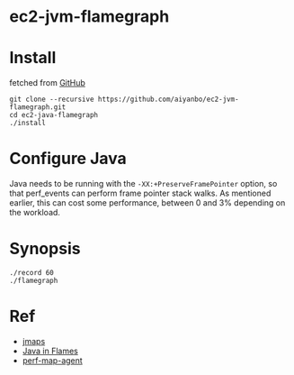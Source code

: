 # ec2-jvm-flamegraph

# Install
fetched from [GitHub](https://github.com/aiyanbo/ec2-jvm-flamegraph)

```
git clone --recursive https://github.com/aiyanbo/ec2-jvm-flamegraph.git
cd ec2-java-flamegraph
./install
```

# Configure Java
Java needs to be running with the `-XX:+PreserveFramePointer` option, so that perf_events can perform frame pointer stack walks. As mentioned earlier, this can cost some performance, between 0 and 3% depending on the workload.

# Synopsis

```
./record 60
./flamegraph
```

# Ref

- [jmaps](https://github.com/brendangregg/Misc/blob/master/java/jmaps)
- [Java in Flames](http://techblog.netflix.com/2015/07/java-in-flames.html)
- [perf-map-agent](https://github.com/jvm-profiling-tools/perf-map-agent)
